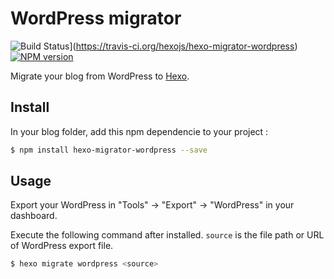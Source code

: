 # WordPress migrator

![Build Status](https://travis-ci.org/hexojs/hexo-migrator-wordpress.svg?branch=master)](https://travis-ci.org/hexojs/hexo-migrator-wordpress)
[![NPM version](https://badge.fury.io/js/hexo-migrator-wordpress.svg)](https://www.npmjs.com/package/hexo-migrator-wordpress)

Migrate your blog from WordPress to [Hexo].

## Install

In your blog folder, add this npm dependencie to your project :
 
``` bash
$ npm install hexo-migrator-wordpress --save
```

## Usage

Export your WordPress in "Tools" → "Export" → "WordPress" in your dashboard.

Execute the following command after installed. `source` is the file path or URL of WordPress export file.

``` bash
$ hexo migrate wordpress <source>
```

[Hexo]: http://zespia.tw/hexo
